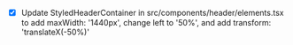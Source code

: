 - [x] Update StyledHeaderContainer in src/components/header/elements.tsx to add maxWidth: '1440px', change left to '50%', and add transform: 'translateX(-50%)'
